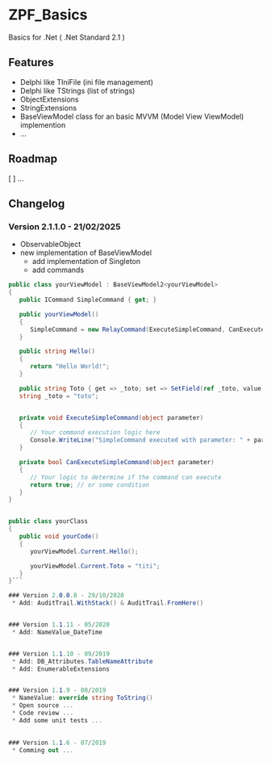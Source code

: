 # ZPF_Basics
Basics for .Net ( .Net Standard 2.1 )

## Features
 * Delphi like TIniFile (ini file management)
 * Delphi like TStrings (list of strings)
 * ObjectExtensions
 * StringExtensions
 * BaseViewModel class for an basic MVVM (Model View ViewModel) implemention
 * ...

## Roadmap
[ ] ...


## Changelog  
### Version 2.1.1.0 - 21/02/2025
* ObservableObject
* new implementation of BaseViewModel
  *  add implementation of Singleton
  *  add commands

```csharp
public class yourViewModel : BaseViewModel2<yourViewModel>
{
   public ICommand SimpleCommand { get; } 

   public yourViewModel()
   {
      SimpleCommand = new RelayCommand(ExecuteSimpleCommand, CanExecuteSimpleCommand);
   }

   public string Hello()
   {
      return "Hello World!";
   }

   public string Toto { get => _toto; set => SetField(ref _toto, value); }
   string _toto = "toto";


   private void ExecuteSimpleCommand(object parameter)
   {
      // Your command execution logic here
      Console.WriteLine("SimpleCommand executed with parameter: " + parameter);
   }

   private bool CanExecuteSimpleCommand(object parameter)
   {
      // Your logic to determine if the command can execute
      return true; // or some condition
   }
}


public class yourClass
{
   public void yourCode()
   {
      yourViewModel.Current.Hello();

      yourViewModel.Current.Toto = "titi";
   }
}```

### Version 2.0.0.8 - 29/10/2020
 * Add: AuditTrail.WithStack() & AuditTrail.FromHere()


### Version 1.1.11 - 05/2020
 * Add: NameValue_DateTime


### Version 1.1.10 - 09/2019
 * Add: DB_Attributes.TableNameAttribute
 * Add: EnumerableExtensions


### Version 1.1.9 - 08/2019
 * NameValue: override string ToString()
 * Open source ...
 * Code review ...
 * Add some unit tests ...
   

### Version 1.1.6 - 07/2019  
 * Comming out ...
